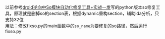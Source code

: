 以前参考[droid逆向中So模块自动化修复工具+实战一发](https://bbs.kanxue.com/thread-221741.htm)写的python版本so修复工具，原理就是删掉so的section表，根据dynamic重构section，辅助ida分析，只支持32位<br>
用法：修改fixso.py的main函数中的`so_name`为要修复的so路径，然后运行fixso.py
